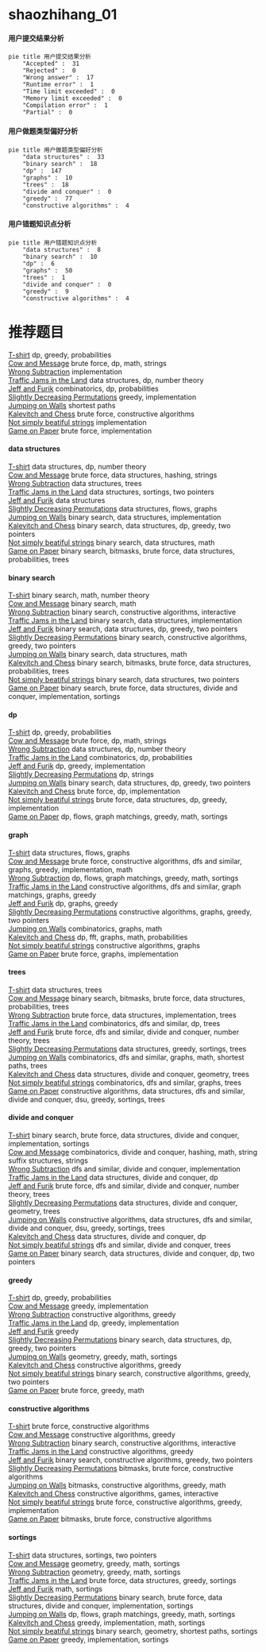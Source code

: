 # shaozhihang_01
<!-- tabs:start -->
#### **用户提交结果分析**

```mermaid
pie title 用户提交结果分析
    "Accepted" :  31
    "Rejected" :  0
    "Wrong answer" :  17
    "Runtime error" :  1
    "Time limit exceeded" :  0
    "Memory limit exceeded" :  0
    "Compilation error" :  1
    "Partial" :  0
```
#### **用户做题类型偏好分析**

```mermaid
pie title 用户做题类型偏好分析
    "data structures" :  33
    "binary search" :  18
    "dp" :  147
    "graphs" :  10
    "trees" :  18
    "divide and conquer" :  0
    "greedy" :  77
    "constructive algorithms" :  4
```
#### **用户错题知识点分析**

```mermaid
pie title 用户错题知识点分析
    "data structures" :  8
    "binary search" :  10
    "dp" :  6
    "graphs" :  50
    "trees" :  1
    "divide and conquer" :  0
    "greedy" :  9
    "constructive algorithms" :  4
```
<!-- tabs:end -->
# 推荐题目
[T-shirt](http://codeforces.com/problemset/problem/183/D)		dp,
                        greedy,
                        probabilities		  
[Cow and Message](http://codeforces.com/problemset/problem/1307/C)		brute force,
                        dp,
                        math,
                        strings		  
[Wrong Subtraction](http://codeforces.com/problemset/problem/977/A)		implementation		  
[Traffic Jams in the Land](http://codeforces.com/problemset/problem/498/D)		data structures,
                        dp,
                        number theory		  
[Jeff and Furik](http://codeforces.com/problemset/problem/351/B)		combinatorics,
                        dp,
                        probabilities		  
[Slightly Decreasing Permutations](http://codeforces.com/problemset/problem/285/A)		greedy,
                        implementation		  
[Jumping on Walls](https://codeforces.com/contest/199/problem/D)		shortest paths		  
[Kalevitch and Chess](http://codeforces.com/problemset/problem/7/A)		brute force,
                        constructive algorithms		  
[Not simply beatiful strings](http://codeforces.com/problemset/problem/955/B)		implementation		  
[Game on Paper](http://codeforces.com/problemset/problem/203/B)		brute force,
                        implementation		  
<!-- tabs:start -->
#### **data structures**
[T-shirt](http://codeforces.com/problemset/problem/498/D)		data structures,
                        dp,
                        number theory		  
[Cow and Message](http://codeforces.com/problemset/problem/113/B)		brute force,
                        data structures,
                        hashing,
                        strings		  
[Wrong Subtraction](http://codeforces.com/problemset/problem/1344/E)		data structures,
                        trees		  
[Traffic Jams in the Land](http://codeforces.com/problemset/problem/1237/B)		data structures,
                        sortings,
                        two pointers		  
[Jeff and Furik](http://codeforces.com/problemset/problem/1288/E)		data structures		  
[Slightly Decreasing Permutations](http://codeforces.com/problemset/problem/903/G)		data structures,
                        flows,
                        graphs		  
[Jumping on Walls](http://codeforces.com/problemset/problem/808/D)		binary search,
                        data structures,
                        implementation		  
[Kalevitch and Chess](http://codeforces.com/problemset/problem/1492/C)		binary search,
                        data structures,
                        dp,
                        greedy,
                        two pointers		  
[Not simply beatiful strings](http://codeforces.com/problemset/problem/1490/G)		binary search,
                        data structures,
                        math		  
[Game on Paper](http://codeforces.com/problemset/problem/1479/D)		binary search,
                        bitmasks,
                        brute force,
                        data structures,
                        probabilities,
                        trees		  
#### **binary search**
[T-shirt](http://codeforces.com/problemset/problem/1223/G)		binary search,
                        math,
                        number theory		  
[Cow and Message](http://codeforces.com/problemset/problem/785/C)		binary search,
                        math		  
[Wrong Subtraction](http://codeforces.com/problemset/problem/1103/B)		binary search,
                        constructive algorithms,
                        interactive		  
[Traffic Jams in the Land](http://codeforces.com/problemset/problem/808/D)		binary search,
                        data structures,
                        implementation		  
[Jeff and Furik](http://codeforces.com/problemset/problem/1492/C)		binary search,
                        data structures,
                        dp,
                        greedy,
                        two pointers		  
[Slightly Decreasing Permutations](http://codeforces.com/problemset/problem/1463/D)		binary search,
                        constructive algorithms,
                        greedy,
                        two pointers		  
[Jumping on Walls](http://codeforces.com/problemset/problem/1490/G)		binary search,
                        data structures,
                        math		  
[Kalevitch and Chess](http://codeforces.com/problemset/problem/1479/D)		binary search,
                        bitmasks,
                        brute force,
                        data structures,
                        probabilities,
                        trees		  
[Not simply beatiful strings](http://codeforces.com/problemset/problem/1436/E)		binary search,
                        data structures,
                        two pointers		  
[Game on Paper](http://codeforces.com/problemset/problem/1461/D)		binary search,
                        brute force,
                        data structures,
                        divide and conquer,
                        implementation,
                        sortings		  
#### **dp**
[T-shirt](http://codeforces.com/problemset/problem/183/D)		dp,
                        greedy,
                        probabilities		  
[Cow and Message](http://codeforces.com/problemset/problem/1307/C)		brute force,
                        dp,
                        math,
                        strings		  
[Wrong Subtraction](http://codeforces.com/problemset/problem/498/D)		data structures,
                        dp,
                        number theory		  
[Traffic Jams in the Land](http://codeforces.com/problemset/problem/351/B)		combinatorics,
                        dp,
                        probabilities		  
[Jeff and Furik](http://codeforces.com/problemset/problem/858/C)		dp,
                        greedy,
                        implementation		  
[Slightly Decreasing Permutations](https://codeforces.com/contest/1337/problem/E)		dp,
                        strings		  
[Jumping on Walls](http://codeforces.com/problemset/problem/1492/C)		binary search,
                        data structures,
                        dp,
                        greedy,
                        two pointers		  
[Kalevitch and Chess](https://codeforces.com/contest/1457/problem/C)		brute force,
                        dp,
                        implementation		  
[Not simply beatiful strings](http://codeforces.com/problemset/problem/1491/C)		brute force,
                        data structures,
                        dp,
                        greedy,
                        implementation		  
[Game on Paper](http://codeforces.com/problemset/problem/1437/C)		dp,
                        flows,
                        graph matchings,
                        greedy,
                        math,
                        sortings		  
#### **graph**
[T-shirt](http://codeforces.com/problemset/problem/903/G)		data structures,
                        flows,
                        graphs		  
[Cow and Message](http://codeforces.com/problemset/problem/1487/C)		brute force,
                        constructive algorithms,
                        dfs and similar,
                        graphs,
                        greedy,
                        implementation,
                        math		  
[Wrong Subtraction](http://codeforces.com/problemset/problem/1437/C)		dp,
                        flows,
                        graph matchings,
                        greedy,
                        math,
                        sortings		  
[Traffic Jams in the Land](http://codeforces.com/problemset/problem/1470/D)		constructive algorithms,
                        dfs and similar,
                        graph matchings,
                        graphs,
                        greedy		  
[Jeff and Furik](http://codeforces.com/problemset/problem/1476/C)		dp,
                        graphs,
                        greedy		  
[Slightly Decreasing Permutations](http://codeforces.com/problemset/problem/1304/D)		constructive algorithms,
                        graphs,
                        greedy,
                        two pointers		  
[Jumping on Walls](http://codeforces.com/problemset/problem/1475/C)		combinatorics,
                        graphs,
                        math		  
[Kalevitch and Chess](http://codeforces.com/problemset/problem/553/E)		dp,
                        fft,
                        graphs,
                        math,
                        probabilities		  
[Not simply beatiful strings](http://codeforces.com/problemset/problem/1495/C)		constructive algorithms,
                        graphs		  
[Game on Paper](http://codeforces.com/problemset/problem/1510/K)		brute force,
                        graphs,
                        implementation		  
#### **trees**
[T-shirt](http://codeforces.com/problemset/problem/1344/E)		data structures,
                        trees		  
[Cow and Message](http://codeforces.com/problemset/problem/1479/D)		binary search,
                        bitmasks,
                        brute force,
                        data structures,
                        probabilities,
                        trees		  
[Wrong Subtraction](http://codeforces.com/problemset/problem/1511/C)		brute force,
                        data structures,
                        implementation,
                        trees		  
[Traffic Jams in the Land](http://codeforces.com/problemset/problem/1499/F)		combinatorics,
                        dfs and similar,
                        dp,
                        trees		  
[Jeff and Furik](http://codeforces.com/problemset/problem/1491/E)		brute force,
                        dfs and similar,
                        divide and conquer,
                        number theory,
                        trees		  
[Slightly Decreasing Permutations](http://codeforces.com/problemset/problem/1466/D)		data structures,
                        greedy,
                        sortings,
                        trees		  
[Jumping on Walls](http://codeforces.com/problemset/problem/1495/D)		combinatorics,
                        dfs and similar,
                        graphs,
                        math,
                        shortest paths,
                        trees		  
[Kalevitch and Chess](http://codeforces.com/problemset/problem/1303/G)		data structures,
                        divide and conquer,
                        geometry,
                        trees		  
[Not simply beatiful strings](http://codeforces.com/problemset/problem/1454/E)		combinatorics,
                        dfs and similar,
                        graphs,
                        trees		  
[Game on Paper](http://codeforces.com/problemset/problem/1494/D)		constructive algorithms,
                        data structures,
                        dfs and similar,
                        divide and conquer,
                        dsu,
                        greedy,
                        sortings,
                        trees		  
#### **divide and conquer**
[T-shirt](http://codeforces.com/problemset/problem/1461/D)		binary search,
                        brute force,
                        data structures,
                        divide and conquer,
                        implementation,
                        sortings		  
[Cow and Message](http://codeforces.com/problemset/problem/1466/G)		combinatorics,
                        divide and conquer,
                        hashing,
                        math,
                        string suffix structures,
                        strings		  
[Wrong Subtraction](http://codeforces.com/problemset/problem/1490/D)		dfs and similar,
                        divide and conquer,
                        implementation		  
[Traffic Jams in the Land](https://codeforces.com/contest/1483/problem/C)		data structures,
                        divide and conquer,
                        dp		  
[Jeff and Furik](http://codeforces.com/problemset/problem/1491/E)		brute force,
                        dfs and similar,
                        divide and conquer,
                        number theory,
                        trees		  
[Slightly Decreasing Permutations](http://codeforces.com/problemset/problem/1303/G)		data structures,
                        divide and conquer,
                        geometry,
                        trees		  
[Jumping on Walls](http://codeforces.com/problemset/problem/1494/D)		constructive algorithms,
                        data structures,
                        dfs and similar,
                        divide and conquer,
                        dsu,
                        greedy,
                        sortings,
                        trees		  
[Kalevitch and Chess](http://codeforces.com/problemset/problem/1482/E)		data structures,
                        divide and conquer,
                        dp		  
[Not simply beatiful strings](http://codeforces.com/problemset/problem/566/C)		dfs and similar,
                        divide and conquer,
                        trees		  
[Game on Paper](http://codeforces.com/problemset/problem/1428/F)		binary search,
                        data structures,
                        divide and conquer,
                        dp,
                        two pointers		  
#### **greedy**
[T-shirt](http://codeforces.com/problemset/problem/183/D)		dp,
                        greedy,
                        probabilities		  
[Cow and Message](http://codeforces.com/problemset/problem/285/A)		greedy,
                        implementation		  
[Wrong Subtraction](https://codeforces.com/contest/606/problem/C)		constructive algorithms,
                        greedy		  
[Traffic Jams in the Land](http://codeforces.com/problemset/problem/858/C)		dp,
                        greedy,
                        implementation		  
[Jeff and Furik](http://codeforces.com/problemset/problem/522/C)		greedy		  
[Slightly Decreasing Permutations](http://codeforces.com/problemset/problem/1492/C)		binary search,
                        data structures,
                        dp,
                        greedy,
                        two pointers		  
[Jumping on Walls](https://codeforces.com/contest/1496/problem/C)		geometry,
                        greedy,
                        math,
                        sortings		  
[Kalevitch and Chess](http://codeforces.com/problemset/problem/1493/A)		constructive algorithms,
                        greedy		  
[Not simply beatiful strings](http://codeforces.com/problemset/problem/1463/D)		binary search,
                        constructive algorithms,
                        greedy,
                        two pointers		  
[Game on Paper](http://codeforces.com/problemset/problem/1462/C)		brute force,
                        greedy,
                        math		  
#### **constructive algorithms**
[T-shirt](http://codeforces.com/problemset/problem/7/A)		brute force,
                        constructive algorithms		  
[Cow and Message](https://codeforces.com/contest/606/problem/C)		constructive algorithms,
                        greedy		  
[Wrong Subtraction](http://codeforces.com/problemset/problem/1103/B)		binary search,
                        constructive algorithms,
                        interactive		  
[Traffic Jams in the Land](http://codeforces.com/problemset/problem/1493/A)		constructive algorithms,
                        greedy		  
[Jeff and Furik](http://codeforces.com/problemset/problem/1463/D)		binary search,
                        constructive algorithms,
                        greedy,
                        two pointers		  
[Slightly Decreasing Permutations](https://codeforces.com/contest/1456/problem/B)		bitmasks,
                        brute force,
                        constructive algorithms		  
[Jumping on Walls](http://codeforces.com/problemset/problem/1492/D)		bitmasks,
                        constructive algorithms,
                        greedy,
                        math		  
[Kalevitch and Chess](https://codeforces.com/contest/1504/problem/D)		constructive algorithms,
                        games,
                        interactive		  
[Not simply beatiful strings](https://codeforces.com/contest/1483/problem/A)		brute force,
                        constructive algorithms,
                        greedy,
                        implementation		  
[Game on Paper](https://codeforces.com/contest/1457/problem/D)		bitmasks,
                        brute force,
                        constructive algorithms		  
#### **sortings**
[T-shirt](http://codeforces.com/problemset/problem/1237/B)		data structures,
                        sortings,
                        two pointers		  
[Cow and Message](https://codeforces.com/contest/1496/problem/C)		geometry,
                        greedy,
                        math,
                        sortings		  
[Wrong Subtraction](http://codeforces.com/problemset/problem/1495/A)		geometry,
                        greedy,
                        math,
                        sortings		  
[Traffic Jams in the Land](http://codeforces.com/problemset/problem/1497/A)		brute force,
                        data structures,
                        greedy,
                        sortings		  
[Jeff and Furik](http://codeforces.com/problemset/problem/1427/A)		math,
                        sortings		  
[Slightly Decreasing Permutations](http://codeforces.com/problemset/problem/1461/D)		binary search,
                        brute force,
                        data structures,
                        divide and conquer,
                        implementation,
                        sortings		  
[Jumping on Walls](http://codeforces.com/problemset/problem/1437/C)		dp,
                        flows,
                        graph matchings,
                        greedy,
                        math,
                        sortings		  
[Kalevitch and Chess](http://codeforces.com/problemset/problem/1473/A)		greedy,
                        implementation,
                        math,
                        sortings		  
[Not simply beatiful strings](http://codeforces.com/problemset/problem/1486/B)		binary search,
                        geometry,
                        shortest paths,
                        sortings		  
[Game on Paper](http://codeforces.com/problemset/problem/1480/B)		greedy,
                        implementation,
                        sortings		  
<!-- tabs:end -->
